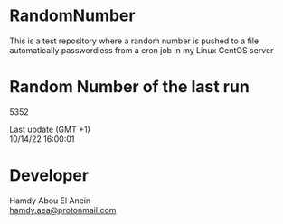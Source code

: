 # RandomNumber    
This is a test repository where a random number is pushed to a file automatically passwordless from a cron job in my Linux CentOS server    
# Random Number of the last run   
5352
      
Last update (GMT +1)    
10/14/22 16:00:01
# Developer    
Hamdy Abou El Anein   
hamdy.aea@protonmail.com
